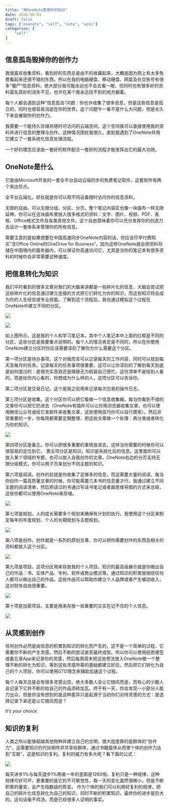 ```yaml
---
title: "用OneNote管理你的知识"
date: 2016-06-01
draft: false
tags: ["onenote", "self", "note", "wiki"]
categories: [
    "self"
]
---
```


## 信息孤岛毁掉你的创作力

我很喜欢收集资料，看到好的东西总是由不的收藏起来，大概是因为网上有太多免费看起来还很不错的东西。所以在我的电脑硬盘、移动硬盘、网盘及社交账号有很多“僵尸”信息资料，绝大部分我可能永远也不会去看一眼，但同时也有很多好的资料莫名其妙的消失不见，也许在某个我永远找不到的地方躺着。

每个人都会遇到这种“信息孤岛”问题：你也许收集了很多信息，但是这些信息是孤立的，同时也很容易消逝在你的世界。这个问题乍一看不是什么大问题，但是长久下来会摧毁你的创作力。

我需要一个能持久存储并随时可访问的云端空间，这个空间我可以直接使用我的资料并进行信息的整理与创作。这种情况困扰我很久，直到我遇到了OneNote并用它建立了一套系统化信息处理流程。

一个好的理念应该由一套好的软件配合一套好的流程才能发挥出它的最大功效。

## OneNote是什么

它是由Microsoft开发的一套全平台自动云端同步的免费笔记软件。这套软件有两个突出优点。

全平台云端化。好处就是你可以用不同设备随时访问你的信息资料。

无限的自由。可以无限分组、分区、分页。整个笔记内容区也像一块画布一样无限延伸。你可以在这块画布里放入很多格式的资料：文字、图片、视频、PDF、表格、Office格式文件及各类其他文件。这个自由意味着你可以充分发挥你的创造力去设计一套体系来管理你的所有信息。

需要注意的是如果想要在中国高速同步OneNote内容的话，你应该尽早付费购买“含Office Online的OneDrive for Business”。因为这样OneNote就会把资料存储在中国境内的服务器内，可以保证你高速访问它，尤其是当你的笔记本有很多资料的时候你会非常需要这种速度。

## 把信息转化为知识

我们平时看到的很多文章对我们的大脑来讲都是一些碎片化的信息，大脑会尝试把这些碎片化的信息通过建立连接的方式把它们转化为你的知识，而这些知识将会成为你的人生经验或专业技能。了解到这个流程后，我也通过模拟这个过程在OneNote中建立不同的分区。

![](https://img.bmpi.dev/aad8f566-6ad2-acc6-6034-53578b8c78d4.png)

![](https://img.bmpi.dev/20d4082f-b8d7-24cd-3260-9166302b6637.png)

如上图所示，这是我的个人和学习笔记本。其中个人笔记本中上面的红框是不同的分区，这些分区是我要重点说明的。每个人的情况肯定是不同的，所以在你使用OneNote建立分区时你应该需要深刻了解你为什么需要这个分区。

第一项分区是待办事项。这个对我而言可以记录每天的工作内容，同时可以规划每天及每月的任务。记录每天的任务事项很重要，这可以让你深刻的了解到每天到底是如何度过的：是很充实高效还是碌碌无为假装自己很忙。这份清单不是给别人看的，而是给你内心看的，你想成为什么样的人，这项分区可以告诉你。

第二项分区是交易日记。这个是我之前用来记录每次交易的操作日志。

第三项分区是收集。这个分区你可以把它看做一个信息收集箱，每当你看到不错的文章你可以把它扔进去（OneNote有插件可以让你用浏览器收集文章，也可以使用微信公众号或给它发邮件来收集文章，这些使用技巧你可以自行摸索）。然后非常重要的一步，你每周都需要定期整理，把这些文章做一个处理：再分类或者转化为你的知识。

![](https://img.bmpi.dev/32672661-d938-3e66-90ec-1b739e7c7802.png)

第四项分区是备忘。你可以把很多重要的事情放进去，这样当你需要的时候你可以很容易的定位到它。
第五项分区是知识。知识是系统化后的信息。这里面你可以放入某个领域的专题，也可以放入自我创作的文章。OneNote右边的分页支持无限分级模式，你可以用子页来划分不同主题的知识。

第六项是阅读。创作的前提是你收集了足够多的信息，而这需要大量的阅读，每当你创作一篇高质量文章的时候，你可能需要几本书的信息量才行。我通过建立不同主题的阅读清单，然后把读过的书通过写读书笔记或者画思维导图的方式来总结，这些你都可以使用OneNote来存储。

![](https://img.bmpi.dev/0f2f5c73-279c-2065-437d-2bd5e3c9aa91.png)

第七项是规划。人的成长需要多个规划来确保有计划的执行。我使用这个分区来制定每年的年度规划、个人的长期规划与主题规划。

![](https://img.bmpi.dev/bc2fbf46-965a-33d7-e398-83497676ba7e.png)

第八项是创作。创作就是一系列的原创文章，你可以把你需要创作的东西及相关的资料都放入这个分区。

![](https://img.bmpi.dev/e15c041b-2690-1d71-c86f-b54d61e76169.png)

第九项是项目。这项分区用来存放我的个人项目。知识的最高级展示就是你做出自己的作品：书、实体产品、专利、软件或商业模式等。通过知识的积累我相信任何人都可以做出自己的作品。这些作品可以帮助你建立个人品牌或者产生被动收入，这对财务自由很重要。

![](https://img.bmpi.dev/a17caa3d-549f-6b39-9101-664f1e4da685.png)

第十项是加密项目。主要是用来存放一些重要的又实在记不住的个人信息。

![](https://img.bmpi.dev/65b638f5-3c42-0019-d4af-e4dfdb9556f4.png)

## 从灵感到创作

任何创作必然是由信息的积累到知识的转化而产生的，这不是一个简单的过程，它需要你不断的产生灵感，然后不断的尝试直至最终成型。所以你可以使用纸质便签或备忘录App来记录你的灵感，然后每周周末把这些想法放入OneNote做一个整理不断的转化为知识，等到这些灵感所需的基础都建立好后，然后把它们转化为自己的个人项目，你可以使用GTD理念来辅助加速这个过程。

每个人每天总是会有很多灵感出现，绝大多数人会让它随风而逝，而有心的少数人会记录下它并不断的给自己的作品添砖加瓦。终于有一天，你会发现一小部分人能力出众，但是你没有想到的是这种差异只是起源于当初你们对待灵感的方式：是选择记录下来还是让它随风而逝？

*It’s your choice.*

## 知识的复利

人类之所以能够超越其他物种并建立自己的文明，很大程度靠的是群体的“协作力”，这需要知识的代际相传并共享给群体，通过书籍载体从而使个体的创作力达到“互联”，这是知识的复利。复利的威力有多大呢？看下面的公式：

![](https://img.bmpi.dev/041db175-5e6a-ca2c-2ab2-78acc6129c6f.png)

每天进步1%与每天退步1%两者一年的差距是1260倍。复利只是一种规律，这种规律可好可坏，更重要的是它的不可察觉性，每一天的变化虽然很微小，但是不断积累的量变，会产生指数级的质变。
作为个体的我们可以利用好复利的规律，把自己的碎片化信息转化为自己的知识，同时不断的积累知识，最终你的进步是巨大的。这句话毫不鸡汤，而是已经很多人证明的事实。
